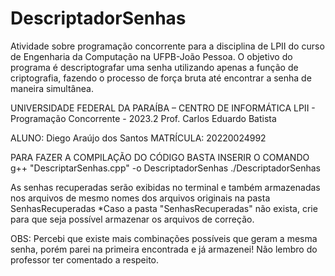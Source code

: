 # DescriptadorSenhas
Atividade sobre programação concorrente para a disciplina de LPII do curso de Engenharia da Computação na UFPB-João Pessoa. O objetivo do programa é descriptografar uma senha utilizando apenas a função de criptografia, fazendo o processo de força bruta até encontrar a senha de maneira simultânea.

UNIVERSIDADE FEDERAL DA PARAÍBA – CENTRO DE INFORMÁTICA
LPII - Programação Concorrente - 2023.2
Prof. Carlos Eduardo Batista

ALUNO: Diego Araújo dos Santos
MATRÍCULA: 20220024992

PARA FAZER A COMPILAÇÃO DO CÓDIGO BASTA INSERIR O COMANDO
g++ "DescriptarSenhas.cpp" -o DescriptadorSenhas
./DescriptadorSenhas

As senhas recuperadas serão exibidas no terminal e também armazenadas nos arquivos de mesmo nomes dos arquivos originais na pasta SenhasRecuperadas
*Caso a pasta "SenhasRecuperadas" não exista, crie para que seja possível armazenar os arquivos de correção.

OBS: Percebi que existe mais combinações possíveis que geram a mesma senha, porém parei na primeira encontrada e já armazenei! Não lembro do professor ter comentado a respeito.
